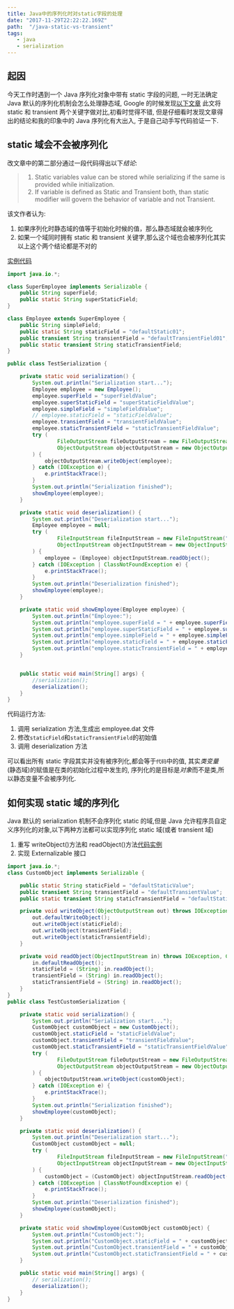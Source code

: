 ```yaml
---
title: Java中的序列化时对static字段的处理
date: "2017-11-29T22:22:22.169Z"
path:  "/java-static-vs-transient"
tags:
   - java
   - serialization
---
```


## 起因

今天工作时遇到一个 Java 序列化对象中带有 static 字段的问题,
一时无法确定 Java 默认的序列化机制会怎么处理静态域,
Google 的时候发现[以下文章](http://javabeginnerstutorial.com/core-java-tutorial/transient-vs-static-variable-java/)
此文将 static 和 transient 两个关键字做对比,初看时觉得不错,
但是仔细看时发现文章得出的结论和我的印象中的 Java 序列化有大出入,
于是自己动手写代码验证一下.

## static 域会不会被序列化

改文章中的第二部分通过一段代码得出以下*结论*:

> 1. Static variables value can be stored
>    while serializing if the same is provided while initialization.
> 2. If variable is defined as Static and Transient both,
>    than static modifier will govern the behavior of variable and not Transient.

该文作者认为:

1. 如果序列化时静态域的值等于初始化时候的值，那么静态域就会被序列化
2. 如果一个域同时拥有 static 和 transient 关键字,那么这个域也会被序列化其实以上这个两个结论都是不对的

[实例代码](TestSerialization.java)

```java
import java.io.*;

class SuperEmployee implements Serializable {
    public String superField;
    public static String superStaticField;
}

class Employee extends SuperEmployee {
    public String simpleField;
    public static String staticField = "defaultStatic01";
    public transient String transientField = "defaultTransientField01";
    public static transient String staticTransientField;
}

public class TestSerialization {

    private static void serialization() {
        System.out.println("Serialization start...");
        Employee employee = new Employee();
        employee.superField = "superFieldValue";
        employee.superStaticField = "superStaticFieldValue";
        employee.simpleField = "simpleFieldValue";
        // employee.staticField = "staticFieldValue";
        employee.transientField = "transientFieldValue";
        employee.staticTransientField = "staticTransientFieldValue";
        try (
                FileOutputStream fileOutputStream = new FileOutputStream("./employee.dat");
                ObjectOutputStream objectOutputStream = new ObjectOutputStream(fileOutputStream);
        ) {
            objectOutputStream.writeObject(employee);
        } catch (IOException e) {
            e.printStackTrace();
        }
        System.out.println("Serialization finished");
        showEmployee(employee);
    }

    private static void deserialization() {
        System.out.println("Deserialization start...");
        Employee employee = null;
        try (
                FileInputStream fileInputStream = new FileInputStream("./employee.dat");
                ObjectInputStream objectInputStream = new ObjectInputStream(fileInputStream);
        ) {
            employee = (Employee) objectInputStream.readObject();
        } catch (IOException | ClassNotFoundException e) {
            e.printStackTrace();
        }
        System.out.println("Deserialization finished");
        showEmployee(employee);
    }

    private static void showEmployee(Employee employee) {
        System.out.println("Employee:");
        System.out.println("employee.superField = " + employee.superField);
        System.out.println("employee.superStaticField = " + employee.superStaticField);
        System.out.println("employee.simpleField = " + employee.simpleField);
        System.out.println("employee.staticField = " + employee.staticField);
        System.out.println("employee.staticTransientField = " + employee.staticTransientField);
    }


    public static void main(String[] args) {
        //serialization();
        deserialization();
    }
}
```

代码运行方法:

1. 调用 serialization 方法,生成出 employee.dat 文件
2. 修改`staticField`和`staticTransientField`的初始值
3. 调用 deserialization 方法

可以看出所有 static 字段其实并没有被序列化,都会等于`代码`中的值,
其实*类变量*(静态域)的赋值是在类的初始化过程中发生的,
序列化的是目标是*对象*而不是类,所以静态变量不会被序列化.

## 如何实现 static 域的序列化

Java 默认的 serialization 机制不会序列化 static 的域,但是 Java 允许程序员自定义序列化的对象,以下两种方法都可以实现序列化 static 域(或者 transient 域)

1. 重写 writeObject()方法和 readObject()方法[代码实例](TestCustomSerialization.java)
2. 实现 Externalizable 接口

```java
import java.io.*;
class CustomObject implements Serializable {

    public static String staticField = "defaultStaticValue";
    public transient String transientField = "defaultTransientValue";
    public static transient String staticTransientField = "defaultStaticTransientValue";

    private void writeObject(ObjectOutputStream out) throws IOException {
        out.defaultWriteObject();
        out.writeObject(staticField);
        out.writeObject(transientField);
        out.writeObject(staticTransientField);
    }

    private void readObject(ObjectInputStream in) throws IOException, ClassNotFoundException {
        in.defaultReadObject();
        staticField = (String) in.readObject();
        transientField = (String) in.readObject();
        staticTransientField = (String) in.readObject();
    }
}
public class TestCustomSerialization {

    private static void serialization() {
        System.out.println("Serialization start...");
        CustomObject customObject = new CustomObject();
        customObject.staticField = "staticFieldValue";
        customObject.transientField = "transientFieldValue";
        customObject.staticTransientField = "staticTransientFieldValue";
        try (
                FileOutputStream fileOutputStream = new FileOutputStream("./customObject.dat");
                ObjectOutputStream objectOutputStream = new ObjectOutputStream(fileOutputStream);
        ) {
            objectOutputStream.writeObject(customObject);
        } catch (IOException e) {
            e.printStackTrace();
        }
        System.out.println("Serialization finished");
        showEmployee(customObject);
    }

    private static void deserialization() {
        System.out.println("Deserialization start...");
        CustomObject customObject = null;
        try (
                FileInputStream fileInputStream = new FileInputStream("./customObject.dat");
                ObjectInputStream objectInputStream = new ObjectInputStream(fileInputStream);
        ) {
            customObject = (CustomObject) objectInputStream.readObject();
        } catch (IOException | ClassNotFoundException e) {
            e.printStackTrace();
        }
        System.out.println("Deserialization finished");
        showEmployee(customObject);
    }

    private static void showEmployee(CustomObject customObject) {
        System.out.println("CustomObject:");
        System.out.println("CustomObject.staticField = " + customObject.staticField);
        System.out.println("CustomObject.transientField = " + customObject.transientField);
        System.out.println("CustomObject.staticTransientField = " + customObject.staticTransientField);
    }

    public static void main(String[] args) {
        // serialization();
        deserialization();
    }
}
```
